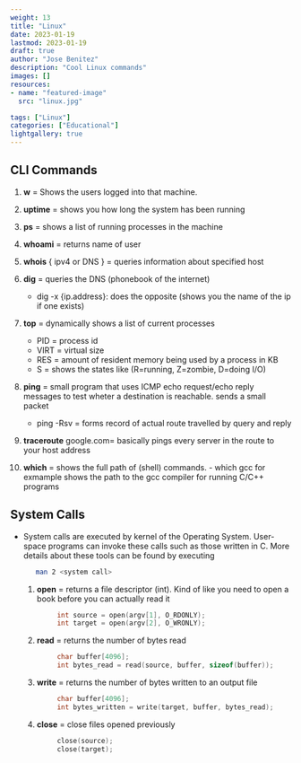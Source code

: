 ```yaml
---
weight: 13
title: "Linux"
date: 2023-01-19
lastmod: 2023-01-19
draft: true
author: "Jose Benitez"
description: "Cool Linux commands"
images: []
resources:
- name: "featured-image"
  src: "linux.jpg"

tags: ["Linux"]
categories: ["Educational"]
lightgallery: true
---
```


## CLI Commands
  1) **w**  = Shows the users logged into that machine.
  2) **uptime** = shows you how long the system has been running
  3) **ps** = shows a list of running processes in the machine
  4) **whoami** = returns name of user
  5) **whois** { ipv4 or DNS } = queries information about specified host 
  6) **dig** = queries the DNS (phonebook of the internet)
     - dig -x {ip.address}: does the opposite (shows you the name of the ip if one exists)
  7) **top** = dynamically shows a list of current processes
     - PID = process id
     - VIRT = virtual size
     - RES  = amount of resident memory being used by a process in KB 
     - S = shows the states like (R=running, Z=zombie, D=doing I/O)

  8) **ping** = small program that uses ICMP echo request/echo reply messages to test wheter a destination is reachable. sends a small packet 
     - ping -Rsv <hostname> = forms record of actual route travelled by query and reply
  9) **traceroute** google.com= basically pings every server in the route to your host address
  10) **which** = shows the full path of (shell) commands.
    - which gcc for exmample shows the path to the gcc compiler for running C/C++ programs  
## System Calls
- System calls are executed by kernel of the Operating System. User-space programs can invoke these calls such as those written in C.  More details about these tools can be found by executing 
   ```bash 
      man 2 <system call>
   ```
  1) **open** = returns a file descriptor (int). Kind of like you need to open a book before you can actually read it
     ```c
          int source = open(argv[1], O_RDONLY);
          int target = open(argv[2], O_WRONLY);
     ```
  2) **read** = returns the number of bytes read
     ```c
          char buffer[4096];
          int bytes_read = read(source, buffer, sizeof(buffer));
     ```
  3) **write** = returns the number of bytes written to an output file
     ```c
          char buffer[4096];
          int bytes_written = write(target, buffer, bytes_read);
     ```
  4) **close** = close files opened previously
       ```c
            close(source);
            close(target);
       ```
